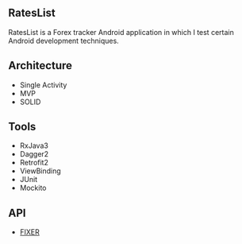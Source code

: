 ## RatesList

RatesList is a Forex tracker Android application in which I test certain Android development techniques.

## Architecture

- Single Activity
- MVP
- SOLID

## Tools

- RxJava3
- Dagger2
- Retrofit2
- ViewBinding
- JUnit
- Mockito

## API

- [FIXER](https://fixer.io/)
